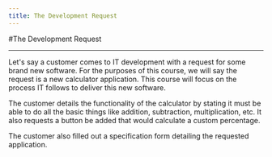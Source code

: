 ```yaml
---
title: The Development Request
---
```


#The Development Request

--------------------------------------------------------------------------------

Let's say a customer comes to IT development with a request for some brand new software. For the purposes of this course, we will say the request is a new calculator application. This course will focus on the process IT follows to deliver this new software.

The customer details the functionality of the calculator by stating it must be able to do all the basic things like addition, subtraction, multiplication, etc. It also requests a button be added that would calculate a custom percentage.

The customer also filled out a specification form detailing the requested application. 

